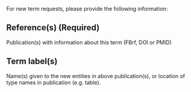 For new term requests, please provide the following information:

## Reference(s) (Required)

Publication(s) with information about this term (FBrf, DOI or PMID)

## Term label(s)

Name(s) given to the new entities in above publication(s), or location of type names in publication (e.g. table).
